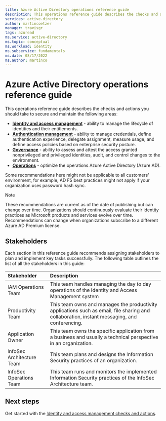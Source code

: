 ```yaml
---
title: Azure Active Directory operations reference guide
description: This operations reference guide describes the checks and actions you should take to secure and maintain identity and access management, authentication, governance, and operations
services: active-directory
author: martincoetzer
manager: travisgr
tags: azuread
ms.service: active-directory
ms.topic: conceptual
ms.workload: identity
ms.subservice: fundamentals
ms.date: 08/17/2022
ms.author: martinco
---
```


# Azure Active Directory operations reference guide

This operations reference guide describes the checks and actions you should take to secure and maintain the following areas:

- **[Identity and access management](ops-guide-iam.md)** - ability to manage the lifecycle of identities and their entitlements.
- **[Authentication management](ops-guide-auth.md)** - ability to manage credentials, define authentication experience, delegate assignment, measure usage, and define access policies based on enterprise security posture.
- **[Governance](ops-guide-govern.md)** - ability to assess and attest the access granted nonprivileged and privileged identities, audit, and control changes to the environment.
- **[Operations](ops-guide-ops.md)** - optimize the operations Azure Active Directory (Azure AD).

Some recommendations here might not be applicable to all customers' environment, for example, AD FS best practices might not apply if your organization uses password hash sync.

> [!NOTE]
> These recommendations are current as of the date of publishing but can change over time. Organizations should continuously evaluate their identity practices as Microsoft products and services evolve over time. Recommendations can change when organizations subscribe to a different Azure AD Premium license.

## Stakeholders

Each section in this reference guide recommends assigning stakeholders to plan and implement key tasks successfully. The following table outlines the list of all the stakeholders in this guide:

| Stakeholder | Description |
| :- | :- |
| IAM Operations Team | This team handles managing the day to day operations of the Identity and Access Management system |
| Productivity Team | This team owns and manages the productivity applications such as email, file sharing and collaboration, instant messaging, and conferencing. |
| Application Owner | This team owns the specific application from a business and usually a technical perspective in an organization. |
| InfoSec Architecture Team | This team plans and designs the Information Security practices of an organization. |
| InfoSec Operations Team | This team runs and monitors the implemented Information Security practices of the InfoSec Architecture team. |

## Next steps

Get started with the [Identity and access management checks and actions](ops-guide-iam.md).
